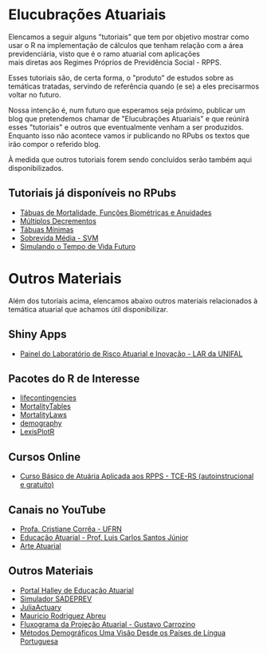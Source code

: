 # **Elucubrações Atuariais**

Elencamos a seguir alguns "tutoriais" que tem por objetivo mostrar como usar 
o R na implementação de cálculos que tenham relação com a 
área previdenciária, visto que é o ramo atuarial com aplicações  
mais diretas aos Regimes Próprios de Previdência Social - RPPS.

Esses tutoriais são, de certa forma, o "produto"
de estudos sobre as temáticas tratadas, servindo de
referência quando (e se) a eles precisarmos voltar no futuro.

Nossa intenção é, num futuro que esperamos seja próximo,
publicar um blog que pretendemos chamar de "Elucubrações Atuariais" e
que reúnirá esses "tutoriais" e outros que eventualmente venham a ser produzidos.
Enquanto isso não acontece vamos ir publicando no RPubs os textos que
irão compor o referido blog.

À medida que outros tutoriais forem sendo concluídos
serão também aqui disponibilizados.

## **Tutoriais já disponíveis no RPubs**

* [Tábuas de Mortalidade, Funções Biométricas e Anuidades](https://www.rpubs.com/marcosfs2006/intro-lifecontingencies)
* [Múltiplos Decrementos](https://www.rpubs.com/marcosfs2006/multiplos-decrementos)
* [Tábuas Mínimas](https://www.rpubs.com/marcosfs2006/tabuas-minimas)
* [Sobrevida Média - SVM](https://www.rpubs.com/marcosfs2006/sobrevida-media)
* [Simulando o Tempo de Vida Futuro](https://rpubs.com/marcosfs2006/simulando-tempo-vida-futuro)


# **Outros Materiais**

Além dos tutoriais acima, elencamos abaixo outros materiais
relacionados à temática atuarial que achamos útil
disponibilizar. 

## **Shiny Apps**

<!-- * [Análise de Fluxo Atuarial]( https://marcosfs2006.shinyapps.io/fluxo_atuarial/) -->
* [Painel do Laboratório de Risco Atuarial e Inovação - LAR da UNIFAL](https://cienciasatuariais.shinyapps.io/DRAA/)

## **Pacotes do R de Interesse**

* [lifecontingencies](https://cran.r-project.org/web/packages/lifecontingencies/index.html)
* [MortalityTables](https://cran.r-project.org/web/packages/MortalityTables/)
* [MortalityLaws](https://cran.r-project.org/web/packages/MortalityLaws/index.html)
* [demography](https://cran.r-project.org/web/packages/demography/index.html)
* [LexisPlotR](https://github.com/ottlngr/LexisPlotR)

## **Cursos Online**

* [Curso Básico de Atuária Aplicada aos RPPS - TCE-RS (autoinstrucional e gratuito)](https://ead.tce.rs.gov.br/moodle/course/index.php?categoryid=1)

## **Canais no YouTube**

* [Profa. Cristiane Corrêa - UFRN](https://www.youtube.com/channel/UCaRRm8ss8mt79teMKRUgJeg/featured)
* [Educação Atuarial - Prof. Luis Carlos Santos Júnior](https://www.youtube.com/c/Educa%C3%A7%C3%A3oAtuarial/videos)
* [Arte Atuarial](https://www.youtube.com/c/ArteAtuarial/featured)


<!--
* [Liga de Ciências Atuariais](https://www.youtube.com/channel/UCHyg2Cesm4wpCDbZP9S3wlQ)
* [Atuária em Destaque](https://www.youtube.com/channel/UCDBbgtha54k-nyDAGOBXhXw/videos)
-->

## **Outros Materiais**

<!--
* [Livro: Premissas Atuariais em Planos Previdenciários: Uma visão atuarial-demográfica](https://drive.google.com/file/d/1mRsE_5X9ALEY62vkgsU5GziQHaY-HzKn/view?usp=sharing) disponibilizado com autorização da autora **Profa. Cristiane Silva Corrêa**
-->

* [Portal Halley de Educação Atuarial](https://atuaria.github.io/portalhalley/index.html)
* [Simulador SADEPREV](http://sadeprevonline.ufrn.br:3838/sadeprev/)
* [JuliaActuary](https://juliaactuary.org/)
* [Mauricio Rodriguez Abreu](https://rpubs.com/mrabreu22/)
* [Fluxograma da Projeção Atuarial - Gustavo Carrozino](https://vimeo.com/380302428/ee6308c54b)
* [Métodos Demográficos Uma Visão Desde os Países de Língua Portuguesa](https://openaccess.blucher.com.br/article-list/9786555500837-504/list#undefined)


